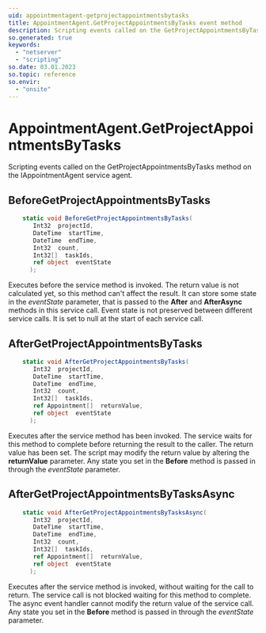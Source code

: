 ```yaml
---
uid: appointmentagent-getprojectappointmentsbytasks
title: AppointmentAgent.GetProjectAppointmentsByTasks event method
description: Scripting events called on the GetProjectAppointmentsByTasks method on the AppointmentAgent service agent.
so.generated: true
keywords:
  - "netserver"
  - "scripting"
so.date: 03.01.2023
so.topic: reference
so.envir:
  - "onsite"
---
```

# AppointmentAgent.GetProjectAppointmentsByTasks

Scripting events called on the <see cref='M:SuperOffice.CRM.Services.IAppointmentAgent.GetProjectAppointmentsByTasks'>GetProjectAppointmentsByTasks</see> method on the <see cref='IAppointmentAgent'>IAppointmentAgent</see>  service agent.

## BeforeGetProjectAppointmentsByTasks
```cs
    static void BeforeGetProjectAppointmentsByTasks(
       Int32  projectId,
       DateTime  startTime,
       DateTime  endTime,
       Int32  count,
       Int32[]  taskIds,
       ref object  eventState
      );
```
Executes before the service method is invoked.
The return value is not calculated yet, so this method can't affect the result.
It can store some state in the *eventState* parameter, that is passed to the **After** and **AfterAsync** methods in this service call.
Event state is not preserved between different service calls. It is set to null at the start of each service call.
## AfterGetProjectAppointmentsByTasks
```cs
    static void AfterGetProjectAppointmentsByTasks(
       Int32  projectId,
       DateTime  startTime,
       DateTime  endTime,
       Int32  count,
       Int32[]  taskIds,
       ref Appointment[]  returnValue,
       ref object  eventState
      );
```
Executes after the service method has been invoked. The service waits for this method to complete before returning the result to the caller.
The return value has been set. The script may modify the return value by altering the **returnValue** parameter.
Any state you set in the **Before** method is passed in through the *eventState* parameter.
## AfterGetProjectAppointmentsByTasksAsync
```cs
    static void AfterGetProjectAppointmentsByTasksAsync(
       Int32  projectId,
       DateTime  startTime,
       DateTime  endTime,
       Int32  count,
       Int32[]  taskIds,
       ref Appointment[]  returnValue,
       ref object  eventState
      );
```
Executes after the service method is invoked, without waiting for the call to return.
The service call is not blocked waiting for this method to complete.
The async event handler cannot modify the return value of the service call.
Any state you set in the **Before** method is passed in through the *eventState* parameter.

